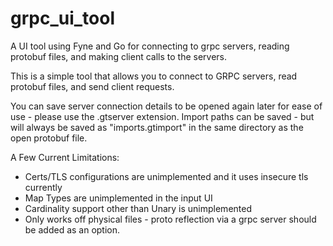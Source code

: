 # grpc_ui_tool
A UI tool using Fyne and Go for connecting to grpc servers, reading protobuf files, and making client calls to the servers.

This is a simple tool that allows you to connect to GRPC servers, read protobuf files, and send client requests.

You can save server connection details to be opened again later for ease of use - please use the .gtserver extension.
Import paths can be saved - but will always be saved as "imports.gtimport" in the same directory as the open protobuf file.

A Few Current Limitations:
* Certs/TLS configurations are unimplemented and it uses insecure tls currently
* Map Types are unimplemented in the input UI
* Cardinality support other than Unary is unimplemented
* Only works off physical files - proto reflection via a grpc server should be added as an option.
